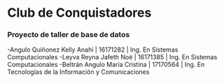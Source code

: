 # Club de Conquistadores 
### Proyecto de taller de base de datos

-Angulo Quiñonez Kelly Anahí | 16171282 | Ing. En Sistemas Computacionales
-Leyva Reyna Jafeth Noé | 16171385 | Ing. En Sistemas Computacionales
-Beltrán Angulo María Cristina | 17170564 | Ing. En Tecnologías de la Información y Comunicaciones
